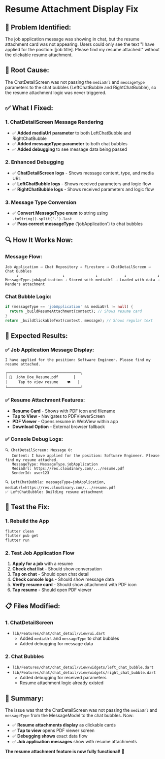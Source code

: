 # Resume Attachment Display Fix

## 🎯 **Problem Identified:**
The job application message was showing in chat, but the resume attachment card was not appearing. Users could only see the text "I have applied for the position: [job title]. Please find my resume attached." without the clickable resume attachment.

## 🔧 **Root Cause:**
The ChatDetailScreen was not passing the `mediaUrl` and `messageType` parameters to the chat bubbles (LeftChatBubble and RightChatBubble), so the resume attachment logic was never triggered.

## ✅ **What I Fixed:**

### **1. ChatDetailScreen Message Rendering**
- ✅ **Added mediaUrl parameter** to both LeftChatBubble and RightChatBubble
- ✅ **Added messageType parameter** to both chat bubbles
- ✅ **Added debugging** to see message data being passed

### **2. Enhanced Debugging**
- ✅ **ChatDetailScreen logs** - Shows message content, type, and media URL
- ✅ **LeftChatBubble logs** - Shows received parameters and logic flow
- ✅ **RightChatBubble logs** - Shows received parameters and logic flow

### **3. Message Type Conversion**
- ✅ **Convert MessageType enum** to string using `.toString().split('.').last`
- ✅ **Pass correct messageType** ('jobApplication') to chat bubbles

## 🔍 **How It Works Now:**

### **Message Flow:**
```
Job Application → Chat Repository → Firestore → ChatDetailScreen → Chat Bubbles
     ↓                    ↓              ↓            ↓              ↓
MessageType.jobApplication → Stored with mediaUrl → Loaded with data → Renders attachment
```

### **Chat Bubble Logic:**
```dart
if (messageType == 'jobApplication' && mediaUrl != null) {
  return _buildResumeAttachment(context); // Shows resume card
}
return _buildClickableText(context, message); // Shows regular text
```

## 🎉 **Expected Results:**

### **✅ Job Application Message Display:**
```
I have applied for the position: Software Engineer. Please find my resume attached.

┌─────────────────────────────────┐
│ 📄  John_Doe_Resume.pdf       │
│     Tap to view resume    👁️   │
└─────────────────────────────────┘
```

### **✅ Resume Attachment Features:**
- **Resume Card** - Shows with PDF icon and filename
- **Tap to View** - Navigates to PDFViewerScreen
- **PDF Viewer** - Opens resume in WebView within app
- **Download Option** - External browser fallback

### **✅ Console Debug Logs:**
```
🔍 ChatDetailScreen: Message 0:
   Content: I have applied for the position: Software Engineer. Please find my resume attached.
   MessageType: MessageType.jobApplication
   MediaUrl: https://res.cloudinary.com/.../resume.pdf
   SenderId: user123

🔍 LeftChatBubble: messageType=jobApplication, mediaUrl=https://res.cloudinary.com/.../resume.pdf
✅ LeftChatBubble: Building resume attachment
```

## 🚀 **Test the Fix:**

### **1. Rebuild the App**
```bash
flutter clean
flutter pub get
flutter run
```

### **2. Test Job Application Flow**
1. **Apply for a job** with a resume
2. **Check chat list** - Should show conversation
3. **Tap on chat** - Should open chat detail
4. **Check console logs** - Should show message data
5. **Verify resume card** - Should show attachment with PDF icon
6. **Tap resume** - Should open PDF viewer

## 📋 **Files Modified:**

### **1. ChatDetailScreen**
- `lib/Features/chat/chat_detail/view/ui.dart`
  - Added `mediaUrl` and `messageType` to chat bubbles
  - Added debugging for message data

### **2. Chat Bubbles**
- `lib/Features/chat/chat_detail/view/widgets/left_chat_bubble.dart`
- `lib/Features/chat/chat_detail/view/widgets/right_chat_bubble.dart`
  - Added debugging for received parameters
  - Resume attachment logic already existed

## 🎯 **Summary:**

The issue was that the ChatDetailScreen was not passing the `mediaUrl` and `messageType` from the MessageModel to the chat bubbles. Now:

- ✅ **Resume attachments display** as clickable cards
- ✅ **Tap to view** opens PDF viewer screen
- ✅ **Debugging shows** exact data flow
- ✅ **Job application messages** show with resume attachments

**The resume attachment feature is now fully functional!** 🚀
